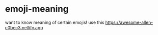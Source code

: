 # emoji-meaning
want to know meaning of certain emojis! use this
https://awesome-allen-c0bec3.netlify.app
